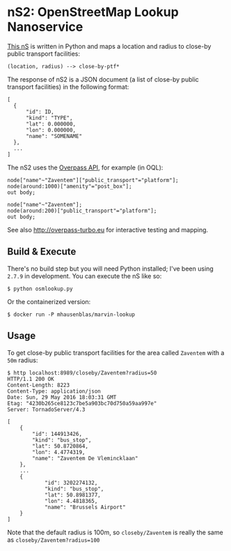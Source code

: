 # nS2: OpenStreetMap Lookup Nanoservice

[This nS](../specs/marvin-osmlookup.json) is written in Python and maps a location and radius to close-by public transport facilities:

    (location, radius) --> close-by-ptf*

The response of nS2 is a JSON document (a list of close-by public transport facilities) in the following format:

    [
      {
          "id": ID,
          "kind": "TYPE",
          "lat": 0.000000,
          "lon": 0.000000,
          "name": "SOMENAME"
      },
      ...
    ]


The nS2 uses the [Overpass API](http://wiki.openstreetmap.org/wiki/Overpass_API/), for example (in OQL):

    node["name"~"Zaventem"]["public_transport"="platform"];
    node(around:1000)["amenity"="post_box"];
    out body;
    
    node["name"~"Zaventem"];
    node(around:200)["public_transport"="platform"];
    out body;

See also http://overpass-turbo.eu for interactive testing and mapping.


## Build & Execute

There's no build step but you will need Python installed; I've been using `2.7.9` in development. You can execute the nS like so:

    $ python osmlookup.py

Or the containerized version:

    $ docker run -P mhausenblas/marvin-lookup

## Usage

To get close-by public transport facilities for the area called `Zaventem` with a `50m` radius:

    $ http localhost:8989/closeby/Zaventem?radius=50
    HTTP/1.1 200 OK
    Content-Length: 8223
    Content-Type: application/json
    Date: Sun, 29 May 2016 18:03:31 GMT
    Etag: "4230b265ce8123c7be5a903bc70d750a59aa997e"
    Server: TornadoServer/4.3
    
    [
        {
            "id": 144913426,
            "kind": "bus_stop",
            "lat": 50.8720864,
            "lon": 4.4774319,
            "name": "Zaventem De Vlemincklaan"
        },
        ...
        {
                "id": 3202274132,
                "kind": "bus_stop",
                "lat": 50.8981377,
                "lon": 4.4818365,
                "name": "Brussels Airport"
        }
    ]

Note that the default radius is 100m, so `closeby/Zaventem` is really the same as `closeby/Zaventem?radius=100`